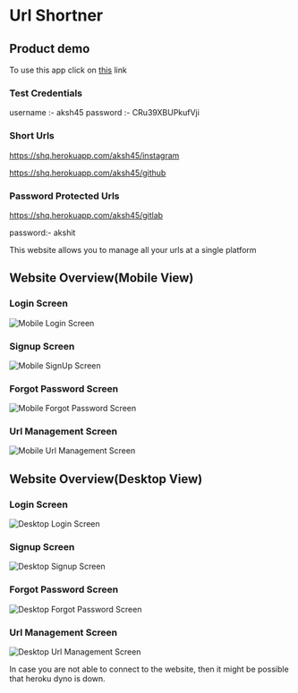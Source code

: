 # Url Shortner

## Product demo

To use this app click on [this](https://shq.herokuapp.com/) link

### Test Credentials

username :- aksh45
password :- CRu39XBUPkufVji


### Short Urls

https://shq.herokuapp.com/aksh45/instagram

https://shq.herokuapp.com/aksh45/github

### Password Protected Urls

https://shq.herokuapp.com/aksh45/gitlab

password:- akshit

This website allows you to manage all your urls at a single platform

## Website Overview(Mobile View) 

### Login Screen

![Mobile Login Screen](demo_images/mobile_login.png)

### Signup Screen

![Mobile SignUp Screen](demo_images/mobile_signup.png)

### Forgot Password Screen

![Mobile Forgot Password Screen](demo_images/mobile_forgot.png)

### Url Management Screen

![Mobile Url Management Screen](demo_images/mobile_app_view.png)

## Website Overview(Desktop View)


### Login Screen

![Desktop Login Screen](demo_images/desktop_login.png)

### Signup Screen

![Desktop Signup Screen](demo_images/desktop_signup.png)

### Forgot Password Screen

![Desktop Forgot Password Screen](demo_images/desktop_forgot_password.png)

### Url Management Screen

![Desktop Url Management Screen](demo_images/desktop_app_view.png)

In case you are not able to connect to the website, then it might be possible that heroku dyno is down.